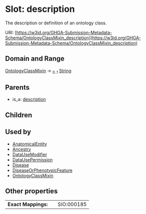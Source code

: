 
# Slot: description


The description or definition of an ontology class.

URI: [https://w3id.org/GHGA-Submission-Metadata-Schema/OntologyClassMixin_description](https://w3id.org/GHGA-Submission-Metadata-Schema/OntologyClassMixin_description)


## Domain and Range

[OntologyClassMixin](OntologyClassMixin.md) &#8594;  <sub>0..1</sub> [String](types/String.md)

## Parents

 *  is_a: [description](description.md)

## Children


## Used by

 * [AnatomicalEntity](AnatomicalEntity.md)
 * [Ancestry](Ancestry.md)
 * [DataUseModifier](DataUseModifier.md)
 * [DataUsePermission](DataUsePermission.md)
 * [Disease](Disease.md)
 * [DiseaseOrPhenotypicFeature](DiseaseOrPhenotypicFeature.md)
 * [OntologyClassMixin](OntologyClassMixin.md)

## Other properties

|  |  |  |
| --- | --- | --- |
| **Exact Mappings:** | | SIO:000185 |

